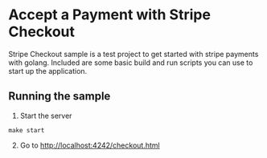 # Accept a Payment with Stripe Checkout

Stripe Checkout sample is a test project to get started with stripe payments with golang. Included are some basic build and run scripts you can use to start up the application.

## Running the sample

1. Start the server

~~~
make start
~~~

2. Go to [http://localhost:4242/checkout.html](http://localhost:4242/checkout.html)
